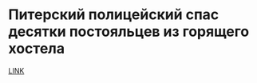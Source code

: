 # Питерский полицейский спас десятки постояльцев из горящего хостела



[LINK](https://varlamov.ru/2978663.html)